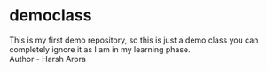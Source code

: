 # democlass
This is my first demo repository, so this is just a demo class you can completely ignore it as I am in my learning phase.
<br>
Author - Harsh Arora
